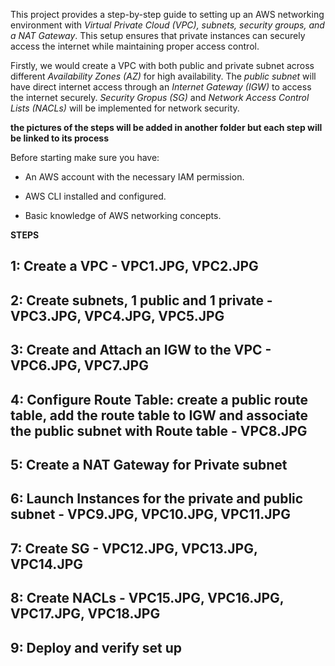 This project provides a step-by-step guide to setting up an AWS networking environment with *Virtual Private Cloud (VPC), subnets, security groups, and a NAT Gateway*. This setup ensures that private instances can securely access the internet while maintaining proper access control. 

Firstly, we would create a VPC with both public and private subnet across different *Availability Zones (AZ)* for high availability. The *public subnet* will have direct internet access through an *Internet Gateway (IGW)* to access the internet securely. *Security Gropus (SG)* and *Network Access Control Lists (NACLs)* will be implemented for network security. 

**the pictures of the steps will be added in another folder but each step will be linked to its process**

Before starting make sure you have:

- An AWS account with the necessary IAM permission.

- AWS CLI installed and configured.

- Basic knowledge of AWS networking concepts.

**STEPS**

## 1: Create a VPC - VPC1.JPG, VPC2.JPG

## 2: Create subnets, 1 public and 1 private - VPC3.JPG, VPC4.JPG, VPC5.JPG

## 3: Create and Attach an IGW to the VPC - VPC6.JPG, VPC7.JPG

## 4: Configure Route Table: create a public route table, add the route table to IGW and associate the public subnet with Route table  - VPC8.JPG

## 5: Create a NAT Gateway for Private subnet 

## 6: Launch Instances for the private and public subnet - VPC9.JPG, VPC10.JPG, VPC11.JPG

## 7: Create SG - VPC12.JPG, VPC13.JPG, VPC14.JPG

## 8: Create NACLs - VPC15.JPG, VPC16.JPG, VPC17.JPG, VPC18.JPG
 
## 9: Deploy and verify set up
